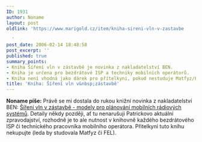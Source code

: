 ```yaml
---
ID: 1931
author: Noname
layout: post
oldlink: 'https://www.marigold.cz/item/kniha-sireni-vln-v-zastavbe

  '
post_date: 2006-02-14 18:48:58
post_excerpt: ''
published: true
summary_points:
- Kniha Šíření vln v zástavbě je novinka z nakladatelství BEN.
- Kniha je určena pro bezdrátové ISP a techniky mobilních operátorů.
- Kniha není vhodná jako dárek pro přítelkyni, pokud nestuduje Matfyz/FEL.
title: 'Kniha: Šíření vln v&nbsp;zástavbě'
---
```


<p><strong>Noname píše:</strong> Právě se mi dostala do rukou knižní novinka z nakladatelství BEN: <a href="http://shop.ben.cz/121263">Šíření vln v zástavbě - modely pro plánování mobilních rádiových systémů</a>. Detaily někdy později, ať tu nenarušuji Patrickovo aktuální zpravodajství, rozhodně je to ale nutnost v knihovně každého bezdrátového ISP či technického pracovníka mobilního operátora. Přitelkyni tuto knihu nekupujte (leda by studovala Matfyz či FEL).</p>